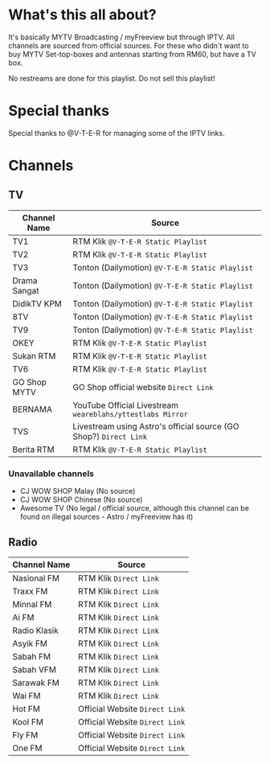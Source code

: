# What's this all about?
It's basically MYTV Broadcasting / myFreeview but through IPTV. All channels are sourced from official sources. For these who didn't want to buy MYTV Set-top-boxes and antennas starting from RM60, but have a TV box.  
  
No restreams are done for this playlist. Do not sell this playlist!

# Special thanks
Special thanks to @V-T-E-R for managing some of the IPTV links.

# Channels
## TV
| Channel Name | Source |
|--|--|
| TV1 | RTM Klik `@V-T-E-R Static Playlist` |
| TV2 | RTM Klik `@V-T-E-R Static Playlist` |
| TV3 | Tonton (Dailymotion) `@V-T-E-R Static Playlist` |
| Drama Sangat | Tonton (Dailymotion) `@V-T-E-R Static Playlist` |
| DidikTV KPM | Tonton (Dailymotion) `@V-T-E-R Static Playlist` |
| 8TV | Tonton (Dailymotion) `@V-T-E-R Static Playlist` |
| TV9 | Tonton (Dailymotion) `@V-T-E-R Static Playlist` |
| OKEY | RTM Klik `@V-T-E-R Static Playlist` |
| Sukan RTM | RTM Klik `@V-T-E-R Static Playlist` |
| TV6 | RTM Klik `@V-T-E-R Static Playlist` |
| GO Shop MYTV | GO Shop official website `Direct Link` |
| BERNAMA | YouTube Official Livestream `weareblahs/yttestlabs Mirror` |
| TVS | Livestream using Astro's official source (GO Shop?) `Direct Link` |
| Berita RTM | RTM Klik `@V-T-E-R Static Playlist` |
### Unavailable channels
 - CJ WOW SHOP Malay (No source)
 - CJ WOW SHOP Chinese (No source)
 - Awesome TV (No legal / official source, although this channel can be found on illegal sources - Astro / myFreeview has it)

## Radio
| Channel Name | Source |
|--|--|
| Nasional FM | RTM Klik `Direct Link` |
| Traxx FM | RTM Klik `Direct Link` |
| Minnal FM | RTM Klik `Direct Link` |
| Ai FM | RTM Klik `Direct Link` |
| Radio Klasik | RTM Klik `Direct Link` |
| Asyik FM | RTM Klik `Direct Link` |
| Sabah FM | RTM Klik `Direct Link` |
| Sabah VFM | RTM Klik `Direct Link` |
| Sarawak FM | RTM Klik `Direct Link` |
| Wai FM | RTM Klik `Direct Link` |
| Hot FM | Official Website `Direct Link` |
| Kool FM | Official Website `Direct Link` |
| Fly FM | Official Website `Direct Link` |
| One FM | Official Website `Direct Link` |
